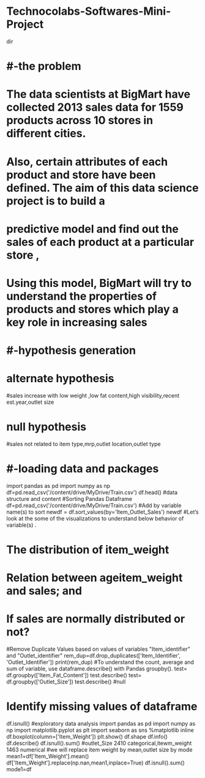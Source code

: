 # Technocolabs-Softwares-Mini-Project
dir
# #-the problem
# The data scientists at BigMart have collected 2013 sales data for 1559 products across 10 stores in different cities.
# Also, certain attributes of each product and store have been defined. The aim of this data science project is to build a 
# predictive model and find out the sales of each product at a particular store ,
# Using this model, BigMart will try to understand the properties of products and stores which play a key role in increasing sales
# #-hypothesis generation
# alternate hypothesis
#sales increase with low weight ,low fat content,high visibility,recent est.year,outlet size
# null hypothesis
#sales not related to item type,mrp,outlet location,outlet type
# #-loading data and packages
import pandas as pd
import numpy as np
df=pd.read_csv('/content/drive/MyDrive/Train.csv')
df.head()
#data structure and content
#Sorting Pandas Dataframe 
df=pd.read_csv('/content/drive/MyDrive/Train.csv')
 #Add by variable name(s) to sort
newdf = df.sort_values(by='Item_Outlet_Sales')
newdf
#Let’s look at the some of the visualizations to understand below behavior of variable(s) .
# The distribution of item_weight
# Relation between ageitem_weight and sales; and
# If sales are normally distributed or not?
#Remove Duplicate Values based on values of variables "Item_identifier" and "Outlet_identifier"
rem_dup=df.drop_duplicates(['Item_Identifier', 'Outlet_Identifier'])
print(rem_dup)
#To understand the count, average and sum of variable, use dataframe.describe() with Pandas groupby().
test= df.groupby(['Item_Fat_Content'])
test.describe()
test= df.groupby(['Outlet_Size'])
test.describe()
#null
# Identify missing values of dataframe
df.isnull()
#exploratory data analysis
import pandas as pd
import numpy as np
import matplotlib.pyplot as plt
import seaborn as sns 
%matplotlib inline
df.boxplot(column=['Item_Weight'])
plt.show()
df.shape
df.info()
df.describe()
df.isnull().sum()
#outlet_Size 2410 categorical,itewm_weight 1463 numerical
#we will replace item weight by mean,outlet size by mode
mean1=df['Item_Weight'].mean()
df['Item_Weight'].replace(np.nan,mean1,inplace=True)
df.isnull().sum()
mode1=df